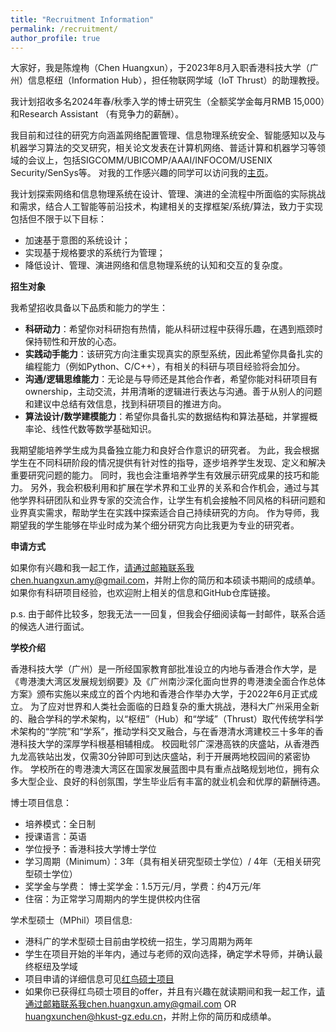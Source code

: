 ```yaml
---
title: "Recruitment Information"
permalink: /recruitment/
author_profile: true
---
```



大家好，我是陈煌栒（Chen Huangxun），于2023年8月入职香港科技大学（广州）信息枢纽（Information Hub），担任物联网学域（IoT Thrust）的助理教授。

我计划招收多名2024年春/秋季入学的博士研究生（全额奖学金每月RMB 15,000）和Research Assistant （有竞争力的薪酬）。

我目前和过往的研究方向涵盖网络配置管理、信息物理系统安全、智能感知以及与机器学习算法的交叉研究，相关论文发表在计算机网络、普适计算和机器学习等领域的会议上，包括SIGCOMM/UBICOMP/AAAI/INFOCOM/USENIX Security/SenSys等。
对我的工作感兴趣的同学可以访问我的[主页](https://www.chenhuangxun.com/)。

我计划探索网络和信息物理系统在设计、管理、演进的全流程中所面临的实际挑战和需求，结合人工智能等前沿技术，构建相关的支撑框架/系统/算法，致力于实现包括但不限于以下目标：
- 加速基于意图的系统设计；
- 实现基于规格要求的系统行为管理；
- 降低设计、管理、演进网络和信息物理系统的认知和交互的复杂度。

**招生对象** 

我希望招收具备以下品质和能力的学生：
- **科研动力**：希望你对科研抱有热情，能从科研过程中获得乐趣，在遇到瓶颈时保持韧性和开放的心态。
- **实践动手能力**：该研究方向注重实现真实的原型系统，因此希望你具备扎实的编程能力（例如Python、C/C++），有相关的科研与项目经验将会加分。
- **沟通/逻辑思维能力**：无论是与导师还是其他合作者，希望你能对科研项目有ownership，主动交流，并用清晰的逻辑进行表达与沟通。善于从别人的问题和建议中总结有效信息，找到科研项目的推进方向。
- **算法设计/数学建模能力**：希望你具备扎实的数据结构和算法基础，并掌握概率论、线性代数等数学基础知识。

我期望能培养学生成为具备独立能力和良好合作意识的研究者。
为此，我会根据学生在不同科研阶段的情况提供有针对性的指导，逐步培养学生发现、定义和解决重要研究问题的能力。
同时，我也会注重培养学生有效展示研究成果的技巧和能力。
另外，我会积极利用和扩展在学术界和工业界的关系和合作机会，通过与其他学界科研团队和业界专家的交流合作，让学生有机会接触不同风格的科研问题和业界真实需求，帮助学生在实践中探索适合自己持续研究的方向。
作为导师，我期望我的学生能够在毕业时成为某个细分研究方向比我更为专业的研究者。

**申请方式**

如果你有兴趣和我一起工作，请通过邮箱联系我chen.huangxun.amy@gmail.com，并附上你的简历和本硕读书期间的成绩单。
如果你有科研项目经验，也欢迎附上相关的信息和GitHub仓库链接。

p.s. 由于邮件比较多，恕我无法一一回复，但我会仔细阅读每一封邮件，联系合适的候选人进行面试。

**学校介绍**

香港科技大学（广州）是一所经国家教育部批准设立的内地与香港合作大学，是《粤港澳大湾区发展规划纲要》及《广州南沙深化面向世界的粤港澳全面合作总体方案》颁布实施以来成立的首个内地和香港合作举办大学，于2022年6月正式成立。
为了应对世界和人类社会面临的日趋复杂的重大挑战，港科大广州采用全新的、融合学科的学术架构，以“枢纽”（Hub）和“学域”（Thrust）取代传统学科学术架构的“学院”和“学系”，推动学科交叉融合，与在香港清水湾建校三十多年的香港科技大学的深厚学科根基相辅相成。 
校园毗邻广深港高铁的庆盛站，从香港西九龙高铁站出发，仅需30分钟即可到达庆盛站，利于开展两地校园间的紧密协作。
学校所在的粤港澳大湾区在国家发展蓝图中具有重点战略规划地位，拥有众多大型企业、良好的科创氛围，学生毕业后有丰富的就业机会和优厚的薪酬待遇。

博士项目信息：
- 培养模式：全日制 
- 授课语言：英语 
- 学位授予：香港科技大学博士学位 
- 学习周期（Minimum）：3年（具有相关研究型硕士学位）/ 4年（无相关研究型硕士学位）
- 奖学金与学费： 博士奖学金：1.5万元/月，学费：约4万元/年
- 住宿：为正常学习周期内的学生提供校内住宿

学术型硕士（MPhil）项目信息: 

- 港科广的学术型硕士目前由学校统一招生，学习周期为两年
- 学生在项目开始的半年内，通过与老师的双向选择，确定学术导师，并确认最终枢纽及学域
- 项目申请的详细信息可见[红鸟硕士项目](https://vptlo.hkust-gz.edu.cn/rbm/)
- 如果你已获得红鸟硕士项目的offer，并且有兴趣在就读期间和我一起工作，请通过邮箱联系我chen.huangxun.amy@gmail.com OR huangxunchen@hkust-gz.edu.cn，并附上你的简历和成绩单。
